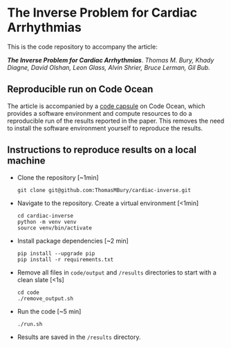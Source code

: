 # The Inverse Problem for Cardiac Arrhythmias

This is the code repository to accompany the article:

***The Inverse Problem for Cardiac Arrhythmias***. *Thomas M. Bury, Khady Diagne, David Olshan, Leon Glass, Alvin Shrier, Bruce Lerman, Gil Bub.*


## Reproducible run on Code Ocean
The article is accompanied by a [code capsule](https://codeocean.com/capsule/3359094/tree) on Code Ocean, which provides a software environment and compute resources to do a reproducible run of the results reported in the paper. This removes the need to install the software environment yourself to reproduce the results.



## Instructions to reproduce results on a local machine

- Clone the repository [~1min]
  ```
  git clone git@github.com:ThomasMBury/cardiac-inverse.git
  ```

- Navigate to the repository. Create a virtual environment [<1min]
  ```
  cd cardiac-inverse
  python -m venv venv
  source venv/bin/activate
  ```

- Install package dependencies [~2 min]
  ```
  pip install --upgrade pip
  pip install -r requirements.txt
  ```
  
- Remove all files in `code/output` and `/results` directories to start with a clean slate [<1s]
  ```
  cd code
  ./remove_output.sh
  ```

- Run the code [~5 min]
  ```
  ./run.sh
  ```

- Results are saved in the ```/results``` directory.
